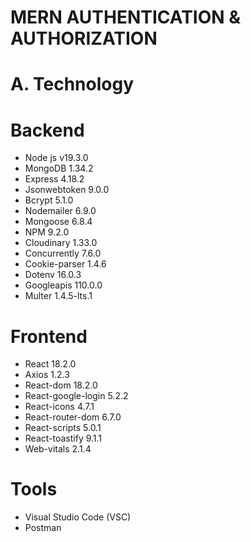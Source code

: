 # MERN AUTHENTICATION & AUTHORIZATION


# A. Technology

# Backend

- Node js v19.3.0
- MongoDB 1.34.2
- Express 4.18.2
- Jsonwebtoken 9.0.0
- Bcrypt 5.1.0
- Nodemailer 6.9.0
- Mongoose 6.8.4
- NPM 9.2.0
- Cloudinary 1.33.0
- Concurrently 7.6.0
- Cookie-parser 1.4.6
- Dotenv 16.0.3
- Googleapis 110.0.0
- Multer 1.4.5-lts.1

# Frontend

- React 18.2.0
- Axios 1.2.3
- React-dom 18.2.0
- React-google-login 5.2.2
- React-icons 4.7.1
- React-router-dom 6.7.0
- React-scripts 5.0.1
- React-toastify 9.1.1
- Web-vitals 2.1.4

# Tools 

- Visual Studio Code (VSC)
- Postman









